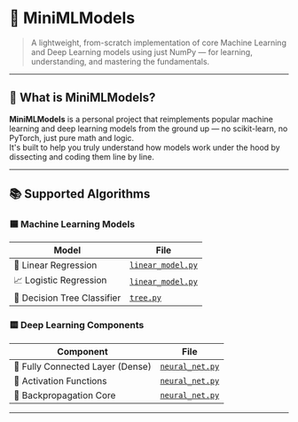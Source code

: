 # 🧠 MiniMLModels

> A lightweight, from-scratch implementation of core Machine Learning and Deep Learning models using just NumPy — for learning, understanding, and mastering the fundamentals.

---

## 🚀 What is MiniMLModels?

**MiniMLModels** is a personal project that reimplements popular machine learning and deep learning models from the ground up — no scikit-learn, no PyTorch, just pure math and logic.  
It's built to help you truly understand how models work under the hood by dissecting and coding them line by line.

---

## 📚 Supported Algorithms

### 🟦 Machine Learning Models

| Model                        | File                                                |
|-----------------------------|-----------------------------------------------------|
| 🧮 Linear Regression         | [`linear_model.py`](./models/linear_model.py)       |
| 📈 Logistic Regression       | [`linear_model.py`](./models/linear_model.py) |
| 🌳 Decision Tree Classifier  | [`tree.py`](./models/tree.py)                 |

### 🟨 Deep Learning Components

| Component              | File |
|------------------------|------|
| 🔲 Fully Connected Layer (Dense)  | [`neural_net.py`](./models/neural_net.py) |
| 🔄 Activation Functions           | [`neural_net.py`](./models/neural_net.py) |
| 🔁 Backpropagation Core          | [`neural_net.py`](./models/neural_net.py) |

---
